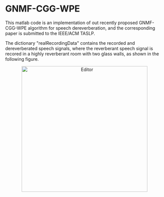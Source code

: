 # GNMF-CGG-WPE
This matlab code is an implementation of out recently proposed GNMF-CGG-WPE algorithm for speech dereverberation, and the corresponding paper is submitted to the IEEE/ACM TASLP. 

The dictionary "realRecordingData" contains the recorded and dereverberated speech signals, where the reverberant speech signal is recored in a highly reverberant room with two glass walls, as shown in the following figure.

<div align="center">
	<img src="recordingCondition.png" alt="Editor" width="400">
</div>

